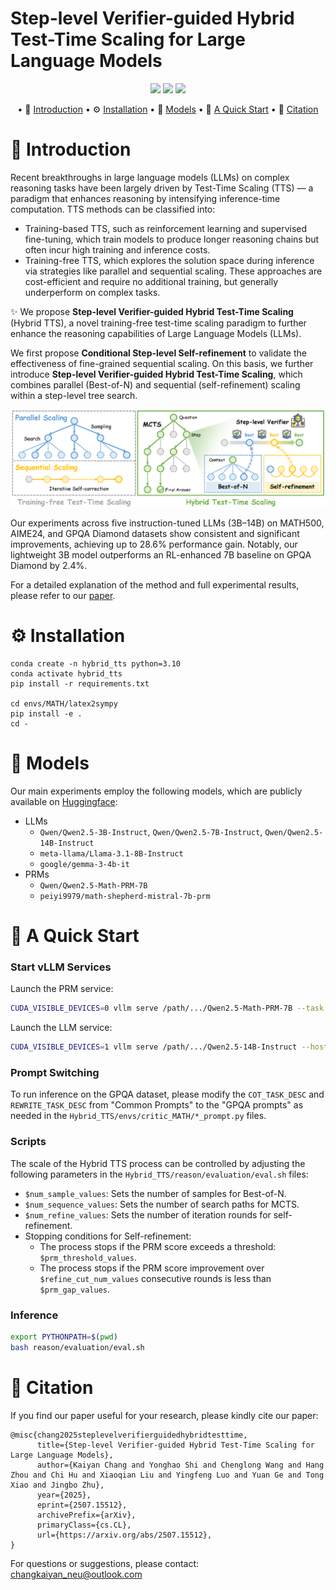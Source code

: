 # Step-level Verifier-guided Hybrid Test-Time Scaling for Large Language Models


<p align="center">
  <a href="http://arxiv.org/abs/2507.15512" alt="Paper"><img src="https://img.shields.io/badge/Paper-Hybrid_TTS-purple?logo=arxiv&logoColor=white"/></a>
  <a href="https://github.com/openreasoner/openr/tree/critic_mcts" alt="Framework"><img src="https://img.shields.io/badge/Framework-OpenR-orange?logo=reasonstudios&logoColor=white"/></a>
  <a href="https://github.com/NiuTrans" alt="NiuTrans"><img src="https://img.shields.io/badge/NiuTrans-blue"/></a>

</p>


<div align="center">
<p align="center" dir="auto">

• 📖 [Introduction](#-introduction) 
• ⚙ [Installation](#-installation) 
• 🤗 [Models](#-models)
• 🚀 [A Quick Start](#-a-quick-start)
• 🔗 [Citation](#-citation)
</p>
</div>

# 📖 Introduction
Recent breakthroughs in large language models (LLMs) on complex reasoning tasks have been largely driven by Test-Time Scaling (TTS) — a paradigm that enhances reasoning by intensifying inference-time computation. TTS methods can be classified into:
- Training-based TTS, such as reinforcement learning and supervised fine-tuning, which train models to produce longer reasoning chains but often incur high training and inference costs.
- Training-free TTS, which explores the solution space during inference via strategies like parallel and sequential scaling. These approaches are cost-efficient and require no additional training, but generally underperform on complex tasks.

✨ We propose **Step-level Verifier-guided Hybrid Test-Time Scaling** (Hybrid TTS), a novel training-free test-time scaling paradigm to further enhance the reasoning capabilities of Large Language Models (LLMs).

We first propose **Conditional Step-level Self-refinement** to validate the effectiveness of fine-grained sequential scaling.
On this basis, we further introduce **Step-level Verifier-guided Hybrid Test-Time Scaling**, which combines parallel (Best-of-N) and sequential (self-refinement) scaling within a step-level tree search.

<p align="center">
  <img src="./Hybrid_TTS.png" alt="Hybrid_TTS" />
</p>

Our experiments across five instruction-tuned LLMs (3B–14B) on MATH500, AIME24, and GPQA Diamond datasets show consistent and significant improvements, achieving up to 28.6% performance gain. Notably, our lightweight 3B model outperforms an RL-enhanced 7B baseline on GPQA Diamond by 2.4%.

For a detailed explanation of the method and full experimental results, please refer to our [paper](http://arxiv.org/abs/2507.15512).

# ⚙ Installation
```
conda create -n hybrid_tts python=3.10
conda activate hybrid_tts
pip install -r requirements.txt

cd envs/MATH/latex2sympy
pip install -e .
cd -
```

# 🤗 Models 
Our main experiments employ the following models, which are publicly available on [Huggingface](https://huggingface.co/):
- LLMs
    - `Qwen/Qwen2.5-3B-Instruct`, `Qwen/Qwen2.5-7B-Instruct`, `Qwen/Qwen2.5-14B-Instruct`
    - `meta-llama/Llama-3.1-8B-Instruct`
    - `google/gemma-3-4b-it`
- PRMs
    - `Qwen/Qwen2.5-Math-PRM-7B`
    - `peiyi9979/math-shepherd-mistral-7b-prm`

# 🚀 A Quick Start

### Start vLLM Services
Launch the PRM service:
```bash
CUDA_VISIBLE_DEVICES=0 vllm serve /path/.../Qwen2.5-Math-PRM-7B --task reward --max-model-len 32768 --host 127.0.0.1 --port 8011
```
Launch the LLM service:
```bash
CUDA_VISIBLE_DEVICES=1 vllm serve /path/.../Qwen2.5-14B-Instruct --host 127.0.0.1 --port 8012
```

### Prompt Switching
To run inference on the GPQA dataset, please modify the `COT_TASK_DESC` and `REWRITE_TASK_DESC` from "Common Prompts" to the "GPQA prompts" as needed in the `Hybrid_TTS/envs/critic_MATH/*_prompt.py` files.

### Scripts
The scale of the Hybrid TTS process can be controlled by adjusting the following parameters in the `Hybrid_TTS/reason/evaluation/eval.sh` files:
- `$num_sample_values`: Sets the number of samples for Best-of-N.
- `$num_sequence_values`: Sets the number of search paths for MCTS.
- `$num_refine_values`: Sets the number of iteration rounds for self-refinement.
- Stopping conditions for Self-refinement:
    - The process stops if the PRM score exceeds a threshold: `$prm_threshold_values`.
    - The process stops if the PRM score improvement over `$refine_cut_num_values` consecutive rounds is less than `$prm_gap_values`.


### Inference
```bash
export PYTHONPATH=$(pwd)
bash reason/evaluation/eval.sh
```


# 🔗 Citation
If you find our paper useful for your research, please kindly cite our paper: 
```
@misc{chang2025steplevelverifierguidedhybridtesttime,
      title={Step-level Verifier-guided Hybrid Test-Time Scaling for Large Language Models}, 
      author={Kaiyan Chang and Yonghao Shi and Chenglong Wang and Hang Zhou and Chi Hu and Xiaoqian Liu and Yingfeng Luo and Yuan Ge and Tong Xiao and Jingbo Zhu},
      year={2025},
      eprint={2507.15512},
      archivePrefix={arXiv},
      primaryClass={cs.CL},
      url={https://arxiv.org/abs/2507.15512}, 
}
```
For questions or suggestions, please contact: changkaiyan_neu@outlook.com